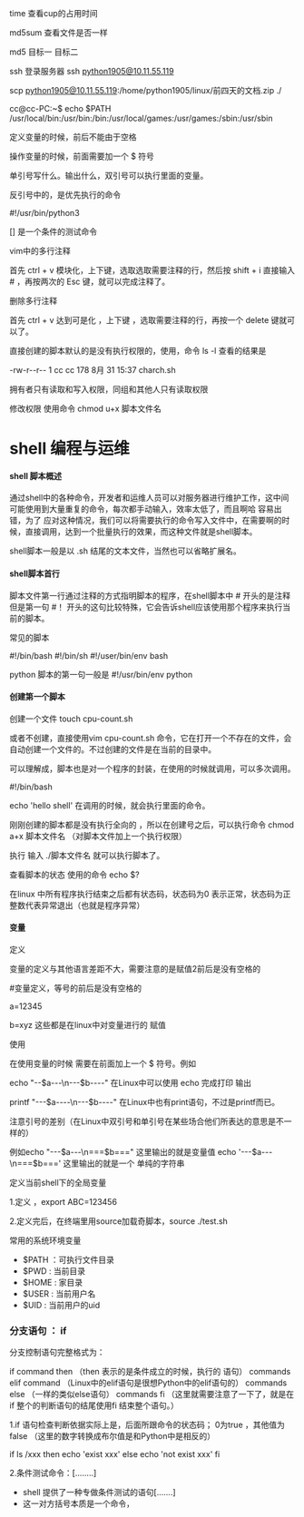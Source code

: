 time   查看cup的占用时间

md5sum   查看文件是否一样

md5  目标一  目标二

ssh    登录服务器     ssh python1905@10.11.55.119

scp python1905@10.11.55.119:/home/python1905/linux/前四天的文档.zip ./

cc@cc-PC:~$ echo $PATH
/usr/local/bin:/usr/bin:/bin:/usr/local/games:/usr/games:/sbin:/usr/sbin

定义变量的时候，前后不能由于空格

操作变量的时候，前面需要加一个 $   符号

单引号写什么。输出什么，双引号可以执行里面的变量。

反引号中的，是优先执行的命令

#!/usr/bin/python3

[]    是一个条件的测试命令

vim中的多行注释    

首先  ctrl  + v    模块化，上下键，选取选取需要注释的行，然后按  shift  + i   直接输入  #  ，再按两次的  Esc   键，就可以完成注释了。

删除多行注释    

首先 ctrl  +  v   达到可是化  ，上下键  ，选取需要注释的行，再按一个 delete  键就可以了。

直接创建的脚本默认的是没有执行权限的，使用，命令  ls -l  查看的结果是  

-rw-r--r--  1 cc cc      178 8月  31 15:37 charch.sh

拥有者只有读取和写入权限，同组和其他人只有读取权限

修改权限 使用命令   chmod   u+x 脚本文件名

# shell 编程与运维

#### shell 脚本概述

通过shell中的各种命令，开发者和运维人员可以对服务器进行维护工作，这中间可能使用到大量重复的命令，每次都手动输入，效率太低了，而且啊哈 容易出错，为了 应对这种情况，我们可以将需要执行的命令写入文件中，在需要啊的时候，直接调用，达到一个批量执行的效果，而这种文件就是shell脚本。

shell脚本一般是以  .sh    结尾的文本文件，当然也可以省略扩展名。

#### shell脚本首行

脚本文件第一行通过注释的方式指明脚本的程序，在shell脚本中 # 开头的是注释 但是第一句 #！ 开头的这句比较特殊，它会告诉shell应该使用那个程序来执行当前的脚本。

常见的脚本

#!/bin/bash     #!/bin/sh     #!/user/bin/env bash     

python   脚本的第一句一般是         #!/usr/bin/env python

#### 创建第一个脚本

创建一个文件  touch cpu-count.sh  

或者不创建，直接使用vim  cpu-count.sh   命令，它在打开一个不存在的文件，会自动创建一个文件的。不过创建的文件是在当前的目录中。

可以理解成，脚本也是对一个程序的封装，在使用的时候就调用，可以多次调用。

#!/bin/bash

echo 'hello shell'            在调用的时候，就会执行里面的命令。

刚刚创建的脚本都是没有执行全向的     ，所以在创建号之后，可以执行命令        chmod a+x  脚本文件名    （对脚本文件加上一个执行权限）

执行    输入    ./脚本文件名          就可以执行脚本了。

查看脚本的状态  使用的命令    echo $?

在linux 中所有程序执行结束之后都有状态码，状态码为0 表示正常，状态码为正整数代表异常退出（也就是程序异常）

#### 变量

定义

变量的定义与其他语言差距不大，需要注意的是赋值2前后是没有空格的

#变量定义，等号的前后是没有空格的

a=12345

b=xyz     这些都是在linux中对变量进行的 赋值

使用

在使用变量的时候 需要在前面加上一个 $ 符号。例如

echo    "--$a---\n---$b----"         在Linux中可以使用 echo 完成打印  输出

printf "---$a----\n---$b----"      在Linux中也有print语句，不过是printf而已。

注意引号的差别（在Linux中双引号和单引号在某些场合他们所表达的意思是不一样的）

例如echo "---$a---\n===$b==="   这里输出的就是变量值
echo '---$a---\n===$b==='    这里输出的就是一个  单纯的字符串

定义当前shell下的全局变量

1.定义 ，export  ABC=123456

2.定义完后，在终端里用source加载奇脚本，source   ./test.sh

常用的系统环境变量

+  $PATH ：可执行文件目录
+ $PWD   : 当前目录
+ $HOME :   家目录
+ $USER  :  当前用户名
+ $UID   :   当前用户的uid

###  分支语句   ： if

分支控制语句完整格式为：

if command
then   （then 表示的是条件成立的时候，执行的 语句）
commands
elif command   （Linux中的elif语句是很想Python中的elif语句的）
commands
else        （一样的类似else语句）
commands
fi   （这里就需要注意了一下了，就是在if 整个的判断语句的结尾使用fi 结束整个语句。）

1.if 语句检查判断依据实际上是，后面所跟命令的状态码；   0为true  ，其他值为 false   （这里的数字转换成布尔值是和Python中是相反的）

if ls /xxx
then
echo 'exist xxx'
else
echo 'not exist xxx'
fi

2.条件测试命令：[........]

+ shell 提供了一种专做条件测试的语句[.......]
+ 这一对方括号本质是一个命令，

